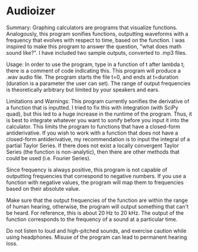 # Audioizer
Summary:
Graphing calculators are programs that visualize functions. Analogously, this program sonifies functions, outputting waveforms with a frequency that evolves with respect to time, based on the function. I was inspired to make this program to answer the question, "what does math sound like?". I have included two sample outputs, converted to .mp3 files. 

Usage:
In order to use the program, type in a function of t after lambda t; there is a comment of code indicating this. This program will produce a .wav audio file. The program starts the file t=0, and ends at t=duration (duration is a parameter the user can set). The range of output frequencies is theoretically arbitrary but limited by your speakers and ears.

Limitations and Warnings:
This program currently sonifies the derivative of a function that is inputted. I tried to fix this with integration (with SciPy quad), but this led to a huge increase in the runtime of the program. Thus, it is best to integrate whatever you want to sonify before you input it into the calculator. This limits the program to functions that have a closed-form antiderivative. If you wish to work with a function that does not have a closed-form antiderivative, my recommendation is to input the integral of a partial Taylor Series. If there does not exist a locally convergent Taylor Series (the function is non-analytic), then there are other methods that could be used (i.e. Fourier Series). 

Since frequency is always positive, this program is not capable of outputting frequencies that correspond to negative numbers. If you use a function with negative values, the program will map them to frequencies based on their absolute value. 

Make sure that the output frequencies of the function are within the range of human hearing, otherwise, the program will output something that can't be heard. For reference, this is about 20 Hz to 20 kHz. The output of the function corresponds to the frequency of a sound at a particular time.

Do not listen to loud and high-pitched sounds, and exercise caution while using headphones. Misuse of the program can lead to permanent hearing loss.
